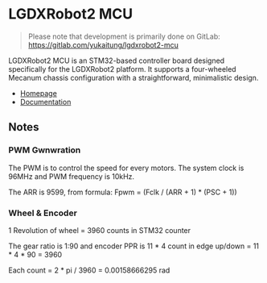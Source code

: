 # LGDXRobot2 MCU

> Please note that development is primarily done on GitLab: https://gitlab.com/yukaitung/lgdxrobot2-mcu

LGDXRobot2 MCU is an STM32-based controller board designed specifically for the LGDXRobot2 platform. It supports a four-wheeled Mecanum chassis configuration with a straightforward, minimalistic design.

- [Homepage](https://lgdxrobot.bristolgram.uk/lgdxrobot2/)
- [Documentation](https://docs.lgdxrobot.bristolgram.uk/lgdxrobot2/mcu/)

## Notes

### PWM Gwnwration

The PWM is to control the speed for every motors. The system clock is 96MHz and PWM frequency is 10kHz. 

The ARR is 9599, from formula: Fpwm = (Fclk / (ARR + 1) * (PSC + 1))

### Wheel & Encoder

1 Revolution of wheel = 3960 counts in STM32 counter

The gear ratio is 1:90 and encoder PPR is 11 * 4 count in edge up/down = 11 * 4 * 90 = 3960

Each count = 2 * pi / 3960 = 0.00158666295 rad
